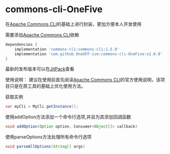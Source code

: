 # commons-cli-OneFive
在[Apache Commons CLI](https://mvnrepository.com/artifact/commons-cli/commons-cli/1.5.0)的基础上进行封装，更加方便本人开发使用  

需要添加[Apache Commons CLI](https://mvnrepository.com/artifact/commons-cli/commons-cli/1.5.0)依赖  

```gradle
dependencies {
    implementation 'commons-cli:commons-cli:1.5.0'
    implementation 'com.github.OneOFF-ive:commons-cli-OneFive:v2.0.0'
}
```
最新的发布版本可以在[JitPack](https://jitpack.io/#OneOFF-ive/commons-cli-OneFive)查看  

使用说明：
建议在使用前首先阅读[Apache Commons CLI](https://mvnrepository.com/artifact/commons-cli/commons-cli/1.5.0)的官方使用说明，该项目只是在原工具的基础上优化使用方法。  

获取实例
```java
var myCli = MyCli.getInstance();
```  
使用addOption方法添加一个命令行选项,并且为其添加回调函数
```java
void addOption(Option option, Consumer<Object[]> callback)
```  
使用parseOptions方法处理所有命令行选项
```java
void parseAllOptions(String[] args)
```
